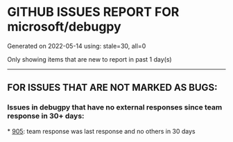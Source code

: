 
# GITHUB ISSUES REPORT FOR microsoft/debugpy


Generated on 2022-05-14 using: stale=30, all=0


Only showing items that are new to report in past 1 day(s)


---

## FOR ISSUES THAT ARE NOT MARKED AS BUGS:


### Issues in debugpy that have no external responses since team response in 30+ days:


\* [905](https://github.com/microsoft/debugpy/issues/905 "Debugpy subprocess out-lives process being debugged"): team response was last response and no others in 30 days

